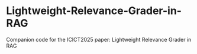 # Lightweight-Relevance-Grader-in-RAG
Companion code for the ICICT2025 paper: Lightweight Relevance Grader in RAG
